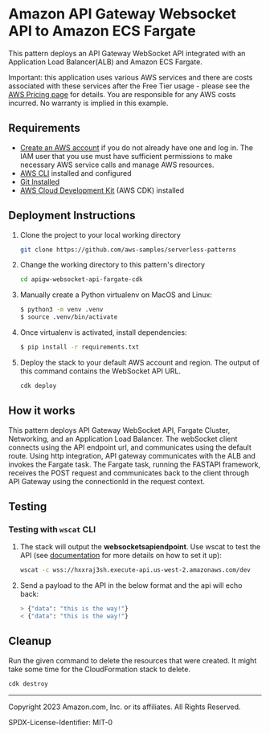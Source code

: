 # Amazon API Gateway Websocket API to Amazon ECS Fargate

This pattern deploys an API Gateway WebSocket API integrated with an Application Load Balancer(ALB) and Amazon ECS Fargate.

Important: this application uses various AWS services and there are costs associated with these services after the Free Tier usage - please see the [AWS Pricing page](https://aws.amazon.com/pricing/) for details. You are responsible for any AWS costs incurred. No warranty is implied in this example.

## Requirements

- [Create an AWS account](https://portal.aws.amazon.com/gp/aws/developer/registration/index.html) if you do not already have one and log in. The IAM user that you use must have sufficient permissions to make necessary AWS service calls and manage AWS resources.
- [AWS CLI](https://docs.aws.amazon.com/cli/latest/userguide/install-cliv2.html) installed and configured
- [Git Installed](https://git-scm.com/book/en/v2/Getting-Started-Installing-Git)
- [AWS Cloud Development Kit](https://docs.aws.amazon.com/cdk/latest/guide/cli.html) (AWS CDK) installed

## Deployment Instructions

1. Clone the project to your local working directory

   ```bash
   git clone https://github.com/aws-samples/serverless-patterns
   ```

2. Change the working directory to this pattern's directory

   ```bash
   cd apigw-websocket-api-fargate-cdk
   ```

3. Manually create a Python virtualenv on MacOS and Linux:

   ```bash
   $ python3 -m venv .venv
   $ source .venv/bin/activate
   ```

4. Once virtualenv is activated, install dependencies:

   ```bash
   $ pip install -r requirements.txt
   ```

5. Deploy the stack to your default AWS account and region. The output of this command contains the WebSocket API URL.

   ```bash
   cdk deploy
   ```

## How it works

This pattern deploys API Gateway WebSocket API, Fargate Cluster, Networking, and an Application Load Balancer. The webSocket client connects using the API endpoint url, and communicates using the default route. Using http integration, API gateway communicates with the ALB and invokes the Fargate task. The Fargate task, running the FASTAPI framework, receives the POST request and communicates back to the client through API Gateway using the connectionId in the request context.

## Testing

### Testing with `wscat` CLI

1. The stack will output the **websocketsapiendpoint**. Use wscat to test the API (see [documentation](https://docs.aws.amazon.com/apigateway/latest/developerguide/apigateway-how-to-call-websocket-api-wscat.html) for more details on how to set it up):

   ```bash
   wscat -c wss://hxxraj3sh.execute-api.us-west-2.amazonaws.com/dev
   ```

2. Send a payload to the API in the below format and the api will echo back:

   ```bash
   > {"data": "this is the way!"}
   < {"data": "this is the way!"}
   ```

## Cleanup

Run the given command to delete the resources that were created. It might take some time for the CloudFormation stack to delete.

```bash
cdk destroy
```

---

Copyright 2023 Amazon.com, Inc. or its affiliates. All Rights Reserved.

SPDX-License-Identifier: MIT-0
